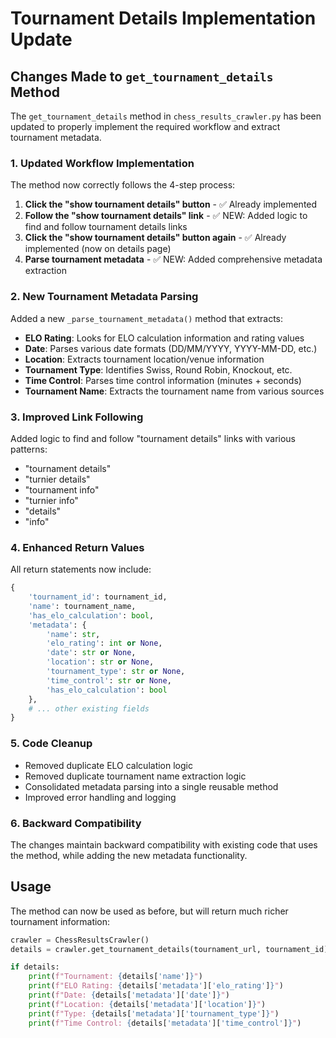 # Tournament Details Implementation Update

## Changes Made to `get_tournament_details` Method

The `get_tournament_details` method in `chess_results_crawler.py` has been updated to properly implement the required workflow and extract tournament metadata.

### 1. Updated Workflow Implementation

The method now correctly follows the 4-step process:

1. **Click the "show tournament details" button** - ✅ Already implemented
2. **Follow the "show tournament details" link** - ✅ NEW: Added logic to find and follow tournament details links
3. **Click the "show tournament details" button again** - ✅ Already implemented (now on details page)
4. **Parse tournament metadata** - ✅ NEW: Added comprehensive metadata extraction

### 2. New Tournament Metadata Parsing

Added a new `_parse_tournament_metadata()` method that extracts:

- **ELO Rating**: Looks for ELO calculation information and rating values
- **Date**: Parses various date formats (DD/MM/YYYY, YYYY-MM-DD, etc.)
- **Location**: Extracts tournament location/venue information
- **Tournament Type**: Identifies Swiss, Round Robin, Knockout, etc.
- **Time Control**: Parses time control information (minutes + seconds)
- **Tournament Name**: Extracts the tournament name from various sources

### 3. Improved Link Following

Added logic to find and follow "tournament details" links with various patterns:
- "tournament details"
- "turnier details" 
- "tournament info"
- "turnier info"
- "details"
- "info"

### 4. Enhanced Return Values

All return statements now include:
```python
{
    'tournament_id': tournament_id,
    'name': tournament_name,
    'has_elo_calculation': bool,
    'metadata': {
        'name': str,
        'elo_rating': int or None,
        'date': str or None,
        'location': str or None,
        'tournament_type': str or None,
        'time_control': str or None,
        'has_elo_calculation': bool
    },
    # ... other existing fields
}
```

### 5. Code Cleanup

- Removed duplicate ELO calculation logic
- Removed duplicate tournament name extraction logic
- Consolidated metadata parsing into a single reusable method
- Improved error handling and logging

### 6. Backward Compatibility

The changes maintain backward compatibility with existing code that uses the method, while adding the new metadata functionality.

## Usage

The method can now be used as before, but will return much richer tournament information:

```python
crawler = ChessResultsCrawler()
details = crawler.get_tournament_details(tournament_url, tournament_id)

if details:
    print(f"Tournament: {details['name']}")
    print(f"ELO Rating: {details['metadata']['elo_rating']}")
    print(f"Date: {details['metadata']['date']}")
    print(f"Location: {details['metadata']['location']}")
    print(f"Type: {details['metadata']['tournament_type']}")
    print(f"Time Control: {details['metadata']['time_control']}")
```
